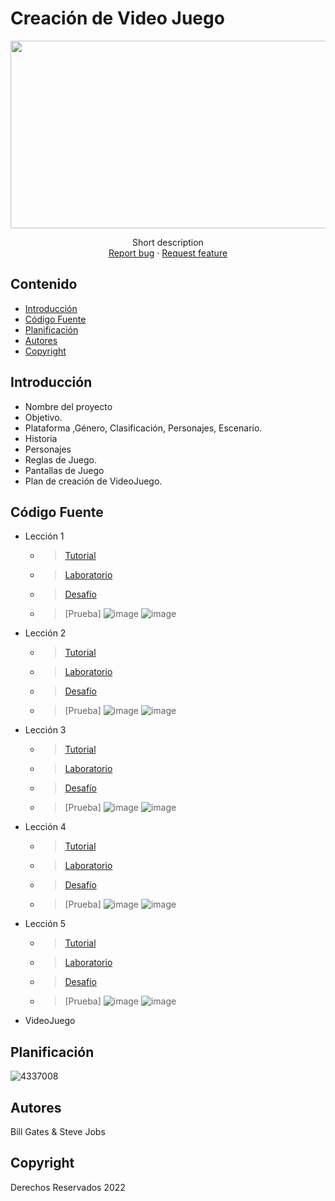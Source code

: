 # Creación de Video Juego
<p align="center">
    <img src="https://user-images.githubusercontent.com/8560750/195950148-0c0df38e-5f96-45ae-87c3-6922738c612d.jpg" alt="Logo" width=1200 height=300>

  <p align="center">
    Short description
    <br>
    <a href="https://reponame/issues/new?template=bug.md">Report bug</a>
    ·
    <a href="https://reponame/issues/new?template=feature.md&labels=feature">Request feature</a>
  </p>
</p>


## Contenido

- [Introducción](#introducción)
- [Código Fuente](#código-fuente)
- [Planificación](#planificación)
- [Autores](#autores)
- [Copyright](#copyright)


## Introducción

- Nombre del proyecto
- Objetivo.
- Plataforma ,Género, Clasificación, Personajes, Escenario.
- Historia
- Personajes
- Reglas de Juego.
- Pantallas de Juego
- Plan de creación de VideoJuego.

## Código Fuente

* Lección 1
  * > [Tutorial](Carolina_Prototype1.unitypackage)
  * > [Laboratorio](https://utnorteguanajuato-my.sharepoint.com/:w:/g/personal/1215100922_alumnos_utng_edu_mx/EbnueLENY6FJjcyvwNFS_4cB8YixYrbri5jxyxUD61izrA?rtime=5qyEoh_B2kg)
  * > [Desafío](Carolina_Challenge1.unitypackage)
  * > [Prueba]
  ![image](https://user-images.githubusercontent.com/93277765/200443628-b6f3b659-bd1d-4ed5-924a-1a1173a9a0d1.png)
![image](https://user-images.githubusercontent.com/93277765/200443644-8a0efd8e-e858-4478-8047-22a43fa931d8.png)

* Lección 2
  * > [Tutorial](Carolina_Prototype2.unitypackage)
  * > [Laboratorio](Carolina_V0.1.unitypackage)
  * > [Desafío](Carolina_Challenge2.unitypackage)
  * > [Prueba]
  ![image](https://user-images.githubusercontent.com/93277765/200443685-7e450a94-f27c-4901-8e2c-3e44841a0f57.png)
  ![image](https://user-images.githubusercontent.com/93277765/200443786-90f7c511-aa41-42f0-baf8-3802df53fd2d.png)

* Lección 3
  * > [Tutorial](Carolina_Prototype3.unitypackage)
  * > [Laboratorio](Carolina_V0.2.unitypackage)
  * > [Desafío](Carolina_Challenge3.unitypackage)
  * > [Prueba]
  ![image](https://user-images.githubusercontent.com/93277765/200443518-6c9b6e45-a800-422e-950b-5fae650a69be.png)
  ![image](https://user-images.githubusercontent.com/93277765/200443545-2d9abce9-0a14-41e7-99c7-3f62ec753d50.png)

* Lección 4
  * > [Tutorial](Carolina_Prototype4.unitypackage)
  * > [Laboratorio](Carolina_V0.3.unitypackage)
  * > [Desafío](Carolina_Challenge4.unitypackage)
  * > [Prueba]
  ![image](https://user-images.githubusercontent.com/93277765/200443401-4ec33abb-acc7-45f2-9c4d-047c9040a37c.png)
  ![image](https://user-images.githubusercontent.com/93277765/200443479-007f4182-9d34-4428-bb04-49b60769280e.png)

* Lección 5
  * > [Tutorial](Carolina_Prototype5.unitypackage)
  * > [Laboratorio](Carolina_V0.4.unitypackage)
  * > [Desafío](Carolina_Challenge5.unitypackage)
  * > [Prueba]
  ![image](https://user-images.githubusercontent.com/93277765/200443322-4cf3c96a-6fc0-43c6-9816-537904c3b593.png)
  ![image](https://user-images.githubusercontent.com/93277765/200443366-1c5ba535-69ce-4331-bd40-cd9adcaa93d7.png)


* VideoJuego

## Planificación

![4337008](https://user-images.githubusercontent.com/8560750/195951617-083a7e4d-323d-47b5-8e5e-529ded31bc06.jpg)

## Autores
Bill Gates & Steve Jobs

## Copyright
Derechos Reservados 2022
